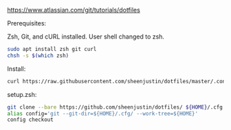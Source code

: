 https://www.atlassian.com/git/tutorials/dotfiles

Prerequisites:

Zsh, Git, and cURL installed. User shell changed to zsh.

```sh
sudo apt install zsh git curl
chsh -s $(which zsh)
```

Install:
```sh
curl https://raw.githubusercontent.com/sheenjustin/dotfiles/master/.config/zsh/setup.zsh | zsh
```

setup.zsh:
```sh
git clone --bare https://github.com/sheenjustin/dotfiles/ ${HOME}/.cfg
alias config='git --git-dir=${HOME}/.cfg/ --work-tree=${HOME}'
config checkout
```
